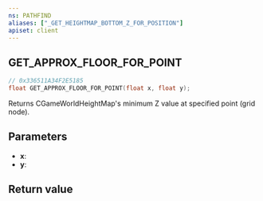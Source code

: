 ```yaml
---
ns: PATHFIND
aliases: ["_GET_HEIGHTMAP_BOTTOM_Z_FOR_POSITION"]
apiset: client
---
```

## GET_APPROX_FLOOR_FOR_POINT

```c
// 0x336511A34F2E5185
float GET_APPROX_FLOOR_FOR_POINT(float x, float y);
```

Returns CGameWorldHeightMap's minimum Z value at specified point (grid node).

## Parameters
* **x**:
* **y**:

## Return value